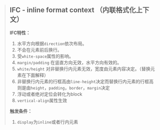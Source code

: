 > ## **IFC - inline format context （内联格式化上下文）**
>
> **IFC特性：**
>
> 1. 水平方向根据`direction`依次布局。
> 2. 不会在元素前后换行。
> 3. 受`white-space`属性的影响。
> 4. `margin/padding` 在竖直方向无效，水平方向有效的。
> 5. `white/height` 对非替换行内元素无效，宽度由元素内容决定。（替换元素在下面解释）
> 6. 非替换行内元素的行框高由`line-height`决定而替换行内元素的行框高则是由`height`，`padding`，`border`，`margin`决定
> 7. 浮动或者绝对定位会转化为block
> 8. `vertical-align`属性生效
>
> **触发条件：**
>
> 1. `display`为`inline`或者行内元素

